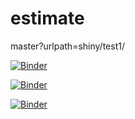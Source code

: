 # estimate

master?urlpath=shiny/test1/

[![Binder](https://mybinder.org/badge_logo.svg)](https://mybinder.org/v2/gh/wwwaylon/estimate/main?urlpath=shiny/estimate/)


[![Binder](https://mybinder.org/badge_logo.svg)](https://mybinder.org/v2/gh/wwwaylon/estimate/main?view=shiny/estimate/)


[![Binder](https://mybinder.org/badge_logo.svg)](https://mybinder.org/v2/gh/wwwaylon/estimate/main?urlpath=shiny/estimate/)

